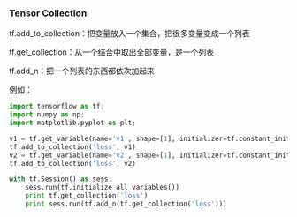 ### Tensor Collection 

tf.add_to_collection：把变量放入一个集合，把很多变量变成一个列表

tf.get_collection：从一个结合中取出全部变量，是一个列表

tf.add_n：把一个列表的东西都依次加起来

例如：
```Python 
import tensorflow as tf;  
import numpy as np;  
import matplotlib.pyplot as plt;  

v1 = tf.get_variable(name='v1', shape=[1], initializer=tf.constant_initializer(0))
tf.add_to_collection('loss', v1)
v2 = tf.get_variable(name='v2', shape=[1], initializer=tf.constant_initializer(2))
tf.add_to_collection('loss', v2)

with tf.Session() as sess:
	sess.run(tf.initialize_all_variables())
	print tf.get_collection('loss')
	print sess.run(tf.add_n(tf.get_collection('loss')))

```